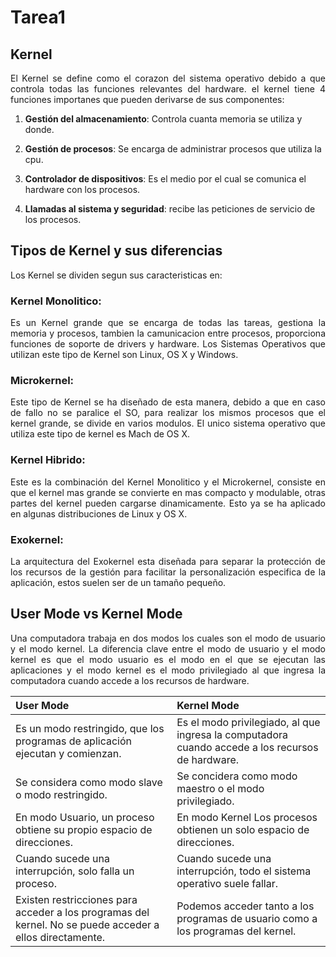 # Tarea1
## Kernel
<p style="text-align: justify;">El Kernel se define como el corazon del sistema operativo debido a que controla todas las funciones relevantes del hardware. el kernel tiene 4 funciones importanes que pueden derivarse de sus componentes:</p>

1. **Gestión  del almacenamiento**: Controla cuanta memoria se utiliza y donde.

2. **Gestión de procesos**: Se encarga de administrar procesos que utiliza la cpu.

3. **Controlador de dispositivos**: Es el medio por el cual se comunica el hardware con los procesos.

4. **Llamadas al sistema y seguridad**: recibe las peticiones de servicio de los procesos.  

## Tipos de Kernel y sus diferencias
<p style="text-align: justify;">Los Kernel se dividen segun sus caracteristicas en:  </p>

### **Kernel Monolitico:**
<p style="text-align: justify;"> Es un Kernel grande que se encarga de todas las tareas, gestiona la memoria y procesos, tambien la camunicacion entre procesos, proporciona funciones de soporte de drivers y hardware. Los Sistemas Operativos que utilizan este tipo de Kernel son Linux, OS X y Windows. </p>

### **Microkernel:**
<p style="text-align: justify;"> Este tipo de Kernel se ha diseñado de esta manera, debido a que en caso de fallo no se paralice el SO, para realizar los mismos procesos que el kernel grande, se divide en varios modulos. El unico sistema operativo que utiliza este tipo de kernel es Mach de OS X.</p>

### **Kernel Hibrido:**
<p style="text-align: justify;"> Este es la combinación del Kernel Monolitico y el Microkernel, consiste en que el kernel mas grande se convierte en mas compacto y modulable, otras partes del kernel pueden cargarse dinamicamente. Esto ya se ha aplicado en algunas distribuciones de Linux y OS X. </p>

### **Exokernel:**
<p style="text-align: justify;"> La arquitectura del Exokernel esta diseñada para separar la protección de los recursos de la gestión para facilitar la personalización especifica de la aplicación, estos suelen ser de un tamaño pequeño. </p>

## User Mode vs Kernel Mode

<p style="text-align: justify;">
Una computadora trabaja en dos modos los cuales son el modo de usuario y el modo kernel. La diferencia clave entre el modo de usuario y el modo kernel es que el modo usuario es el modo en el que se ejecutan las aplicaciones y el modo kernel es el modo privilegiado al que ingresa la computadora cuando accede a los recursos de hardware.</p>


|       User Mode       |       Kernel Mode         |
| :-- | :-- |
| Es un modo restringido, que los programas de aplicación ejecutan y comienzan. | Es el modo privilegiado, al que ingresa la computadora cuando accede a los recursos de hardware. |
| Se considera como modo slave o modo restringido. | Se concidera como modo maestro o el modo privilegiado.| 
| En modo Usuario, un proceso obtiene su propio espacio de direcciones. | En modo Kernel Los procesos obtienen un solo espacio de direcciones. | 
|Cuando sucede una interrupción, solo falla un proceso.|Cuando sucede una interrupción, todo el sistema operativo suele fallar.|
|Existen restricciones para acceder a los programas del kernel. No se puede acceder a ellos directamente.| Podemos acceder tanto a los programas de usuario como a los programas del kernel.|
